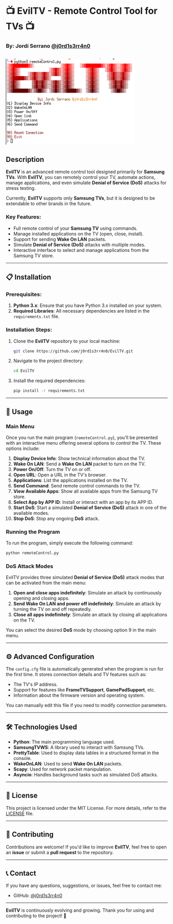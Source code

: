 # 📺 **EvilTV - Remote Control Tool for TVs** 📺
### By: Jordi Serrano [@j0rd1s3rr4n0](https://github.com/j0rd1s3rr4n0)
![Screenshot](Screenshot.png)
---

## Description

**EvilTV** is an advanced remote control tool designed primarily for **Samsung TVs**. With **EvilTV**, you can remotely control your TV, automate actions, manage applications, and even simulate **Denial of Service (DoS)** attacks for stress testing.

Currently, **EvilTV** supports only **Samsung TVs**, but it is designed to be extendable to other brands in the future.

### Key Features:
- Full remote control of your **Samsung TV** using commands.
- Manage installed applications on the TV (open, close, install).
- Support for sending **Wake On LAN** packets.
- Simulate **Denial of Service (DoS)** attacks with multiple modes.
- Interactive interface to select and manage applications from the Samsung TV store.

---

## 📋 **Installation**

### Prerequisites:

1. **Python 3.x**: Ensure that you have Python 3.x installed on your system.
2. **Required Libraries**: All necessary dependencies are listed in the `requirements.txt` file.

### Installation Steps:

1. Clone the **EvilTV** repository to your local machine:
   ```bash
   git clone https://github.com/j0rd1s3rr4n0/EvilTV.git
   ```

2. Navigate to the project directory:
   ```bash
   cd EvilTV
   ```

3. Install the required dependencies:
   ```bash
   pip install -r requirements.txt
   ```

---

## 🚀 **Usage**

### Main Menu

Once you run the main program (`remoteControl.py`), you'll be presented with an interactive menu offering several options to control the TV. These options include:

1. **Display Device Info**: Show technical information about the TV.
2. **Wake On LAN**: Send a **Wake On LAN** packet to turn on the TV.
3. **Power On/Off**: Turn the TV on or off.
4. **Open URL**: Open a URL in the TV's browser.
5. **Applications**: List the applications installed on the TV.
6. **Send Command**: Send remote control commands to the TV.
7. **View Available Apps**: Show all available apps from the Samsung TV store.
8. **Select App by APP ID**: Install or interact with an app by its APP ID.
9. **Start DoS**: Start a simulated **Denial of Service (DoS)** attack in one of the available modes.
10. **Stop DoS**: Stop any ongoing **DoS** attack.

### Running the Program

To run the program, simply execute the following command:

```bash
python remoteControl.py
```

### DoS Attack Modes

EvilTV provides three simulated **Denial of Service (DoS)** attack modes that can be activated from the main menu:

1. **Open and close apps indefinitely**: Simulate an attack by continuously opening and closing apps.
2. **Send Wake On LAN and power off indefinitely**: Simulate an attack by turning the TV on and off repeatedly.
3. **Close all apps indefinitely**: Simulate an attack by closing all applications on the TV.

You can select the desired **DoS** mode by choosing option 9 in the main menu.

---

## ⚙️ **Advanced Configuration**

The `config.cfg` file is automatically generated when the program is run for the first time. It stores connection details and TV features such as:

- The TV's IP address.
- Support for features like **FrameTVSupport**, **GamePadSupport**, etc.
- Information about the firmware version and operating system.

You can manually edit this file if you need to modify connection parameters.

---

## 🛠 **Technologies Used**

- **Python**: The main programming language used.
- **SamsungTVWS**: A library used to interact with Samsung TVs.
- **PrettyTable**: Used to display data tables in a structured format in the console.
- **WakeOnLAN**: Used to send **Wake On LAN** packets.
- **Scapy**: Used for network packet manipulation.
- **Asyncio**: Handles background tasks such as simulated DoS attacks.

---

## 📄 **License**

This project is licensed under the MIT License. For more details, refer to the [LICENSE](LICENSE) file.

---

## 🤝 **Contributing**

Contributions are welcome! If you'd like to improve **EvilTV**, feel free to open an **issue** or submit a **pull request** to the repository.

---

## 📞 **Contact**

If you have any questions, suggestions, or issues, feel free to contact me:

- GitHub: [@j0rd1s3rr4n0](https://github.com/j0rd1s3rr4n0)

---

**EvilTV** is continuously evolving and growing. Thank you for using and contributing to the project! 🎉
